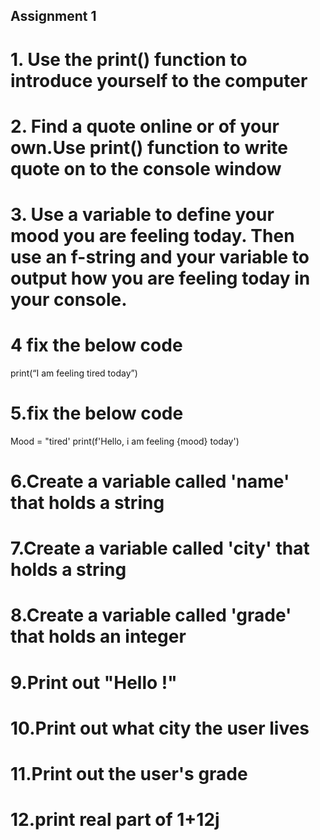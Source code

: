 ## Assignment 1

# 1. Use the print() function to introduce yourself to the computer 
 		
# 2. Find a quote online or of your own.Use print() function to write quote on to the console window

# 3. Use a variable to define your mood you are feeling today. Then use an  f-string and your variable to output how you are feeling today in your console.
# 4 fix the below code 
print(“I am feeling tired today”)
# 5.fix the below code 
Mood = "tired'
print(f'Hello, i am feeling {mood} today')

# 6.Create a variable called 'name' that holds a string

# 7.Create a variable called 'city' that holds a string


# 8.Create a variable called 'grade' that holds an integer

# 9.Print out "Hello <name>!"


# 10.Print out what city the user lives


# 11.Print out the user's grade
# 12.print real part of 1+12j
